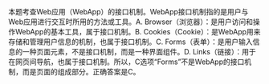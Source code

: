 本题考查Web应用（WebApp）的接口机制。WebApp接口机制指的是用户与Web应用进行交互时所用的方法或工具。A. Browser（浏览器）：是用户访问和操作WebApp的基本工具，属于接口机制。B. Cookies（Cookie）：是WebApp用来存储和管理用户信息的机制，也属于接口机制。C. Forms（表单）：是用户输入信息的一种页面元素，不是接口机制，而是一种界面组件。D. Links（链接）：用于在网页间导航，也属于接口机制。所以，C选项“Forms”不是WebApp的接口机制，而是页面的组成部分。正确答案是C。